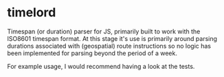 # timelord

Timespan (or duration) parser for JS, primarily built to work with the ISO8601 timespan format.  At this stage it's use is primarily around parsing durations associated with (geospatial) route instructions so no logic has been implemented for parsing beyond the period of a week.

For example usage, I would recommend having a look at the tests.